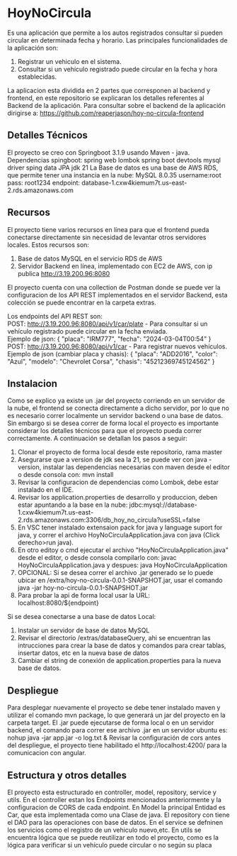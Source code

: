 # HoyNoCircula

Es una aplicación que permite a los autos registrados consultar si pueden circular en determinada fecha y horario.
Las principales funcionalidades de la aplicación son:
  1) Registrar un vehiculo en el sistema.
  2) Consultar si un vehículo registrado puede circular en la fecha y hora establecidas.

La aplicacion esta dividida en 2 partes que corresponen al backend y frontend, en este repositorio se explicaran los detalles referentes al Backend de la aplicación.
Para consultar sobre el backend de la aplicación dirigirse a: https://github.com/reaperjason/hoy-no-circula-frontend

## Detalles Técnicos

El proyecto se creo con Springboot 3.1.9 usando Maven - java.
Dependencias spingboot:
  spring web
  lombok
  spring boot devtools
  mysql driver
  sping data JPA
jdk 21
La Base de datos es una base de AWS RDS, que permite tener una instancia en la nube:
MySQL 8.0.35
username:root
pass: root1234
endpoint: database-1.cxw4kiemum7t.us-east-2.rds.amazonaws.com

## Recursos

El proyecto tiene varios recursos en línea para que el frontend pueda conectarse directamente sin necesidad de levantar otros servidores locales.
Estos recursos son: 
  1) Base de datos MySQL en el servicio RDS de AWS
  2) Servidor Backend en línea, implementado con EC2 de AWS, con ip publica http://3.19.200.96:8080

El proyecto cuenta con una collection de Postman donde se puede ver la configuracion de los API REST implementados en el servidor Backend, esta colección
se puede encontrar en la carpeta extras.

Los endpoints del API REST son:  
POST: http://3.19.200.96:8080/api/v1/car/plate -  Para consultar si un vehículo registrado puede circular en la fecha enviada.  
Ejemplo de json: 
{
    "placa": "IRM777",
    "fecha": "2024-03-04T00:54"
}  
POST: http://3.19.200.96:8080/api/v1/car - Para registrar nuevos vehículos.  
Ejemplo de json (cambiar placa y chasis):
{
    "placa": "ADD2016",
    "color": "Azul",
    "modelo": "Chevrolet Corsa",
    "chasis": "45212369745124562"
}

## Instalacion

Como se explico ya existe un .jar del proyecto corriendo en un servidor de la nube, el frontend se conecta directamente a dicho servidor, por lo que no es necesario correr localmente un servidor backend
o una base de datos.
Sin embargo si se desea correr de forma local el proyecto es importante considerar los detalles técnicos para que el proyecto pueda correr correctamente.
A continuación se detallan los pasos a seguir:
  1) Clonar el proyecto de forma local desde este repositorio, rama master
  2) Asegurarse que a version de jdk sea la 21, se puede ver con java -version, instalar las dependencias necesarias con maven desde el editor o desde consola con: mvn install
  3) Revisar la configuracion de dependencias como Lombok, debe estar instalado en el IDE.
  5) Revisar los application.properties de desarrollo y produccion, deben estar apuntando a la base en la nube: jdbc:mysql://database-1.cxw4kiemum7t.us-east-2.rds.amazonaws.com:3306/db_hoy_no_circula?useSSL=false
  4) En VSC tener instalado extensaion pack for java y language suport for java, y correr el archivo HoyNoCirculaApplication.java con java (Click derecho>run java).
  6) En otro editoy o cmd ejecutar el archivo "HoyNoCirculaApplication.java" desde el editor, o desde consola compilarlo con: javac HoyNoCirculaApplication.java y despues: java HoyNoCirculaApplication
  7) OPCIONAL: Si se desea correr el archivo .jar generado se lo puede ubicar en /extra/hoy-no-circula-0.0.1-SNAPSHOT.jar, usar el comando java -jar hoy-no-circula-0.0.1-SNAPSHOT.jar
  8) Para probar la api de forma local usar la URL: localhost:8080/${endpoint}

Si se desea conectarse a una base de datos Local:
  1) Instalar un servidor de base de datos MySQL
  2) Revisar el directorio /extras/databaseQuery, ahi se encuentran las intrucciones para crear la base de datos y comandos para crear tablas, insertar datos, etc en la nueva base de datos
  3) Cambiar el string de conexión de application.properties para la nueva base de datos.

## Despliegue

Para desplegar nuevamente el proyecto se debe tener instalado maven y utilizar el comando mvn package, lo que generará un jar del proyecto en la carpeta target.
El .jar puede ejecutarse de forma local o en un servidor backend, el comando para correr ese archivo .jar en un servidor ubuntu es: nohup java -jar app.jar -o log.txt &
Revisar la configuración de cors antes del despliegue, el proyecto tiene habilitado el http://localhost:4200/ para la comunicacion con angular.

## Estructura y otros detalles

El proyecto esta estructurado en controller, model, repository, service y utils.
En el controller estan los Endpoints mencionados anteriormente y la configuracion de CORS de cada endpoint.
En Model la principal Entidad es Car, que esta implementada como una Clase de java.
El repository con tiene el DAO para las operaciones con base de datos.
En el service se defninen los servicios como el registro de un vehiculo nuevo,etc.
En utils se encuentra lógica que se puede reutilizar en todo el proyecto, como es la lógica para verificar si un vehículo puede circular o no según su placa
